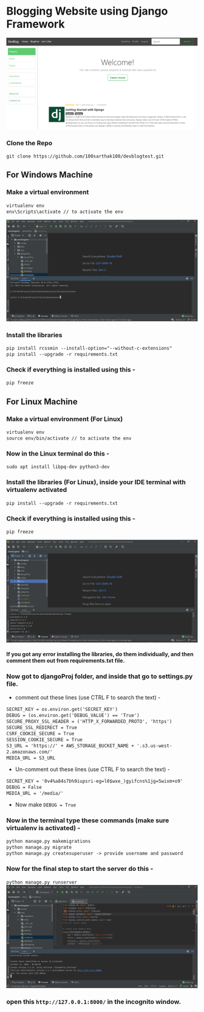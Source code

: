 # Blogging Website using Django Framework

![mainPage](images/main2.PNG)

### Clone the Repo
```
git clone https://github.com/100sarthak100/devblogtest.git
```
## For Windows Machine

### Make a virtual environment 
```
virtualenv env
env\Scripts\activate // to activate the env
```

![envStart](images/envStart.PNG)

### Install the libraries 
```
pip install rcssmin --install-option="--without-c-extensions"
pip install --upgrade -r requirements.txt
```
### Check if everything is installed using this -
```
pip freeze
```

## For Linux Machine

### Make a virtual environment (For Linux)
```
virtualenv env
source env/bin/activate // to activate the env
```
### Now in the Linux terminal do this -
```
sudo apt install libpq-dev python3-dev
```
### Install the libraries (For Linux), inside your IDE terminal with virtualenv activated
```
pip install --upgrade -r requirements.txt
```
### Check if everything is installed using this -
```
pip freeze
```
![pipFreeze](images/pipFreeze.PNG)

#### If you got any error installing the libraries, do them individually, and then comment them out from requirements.txt file.


### Now got to djangoProj folder, and inside that go to settings.py file.
- comment out these lines (use CTRL F to search the text) -
```
SECRET_KEY = os.environ.get('SECRET_KEY')
DEBUG = (os.environ.get('DEBUG_VALUE') == 'True')
SECURE_PROXY_SSL_HEADER = ('HTTP_X_FORWARDED_PROTO', 'https')
SECURE_SSL_REDIRECT = True
CSRF_COOKIE_SECURE = True
SESSION_COOKIE_SECURE = True
S3_URL = 'https://' + AWS_STORAGE_BUCKET_NAME + '.s3.us-west-2.amazonaws.com/'
MEDIA_URL = S3_URL
```
-  Un-comment out these lines (use CTRL F to search the text) -
```
SECRET_KEY = '0v4%a84s7b%9iupsri-eg=l0$wxe_)gyifcns%1jg=5wixm+o9'
DEBUG = False
MEDIA_URL = '/media/'
```
- Now make `DEBUG = True`

### Now in the terminal type these commands (make sure virtualenv is activated) -
```
python manage.py makemigrations
python manage.py migrate
python manage.py createsuperuser -> provide username and password
```
### Now for the final step to start the server do this -
`
python manage.py runserver
`
![server](images/serverStart.PNG)

### open this `http://127.0.0.1:8000/` in the incognito window.

